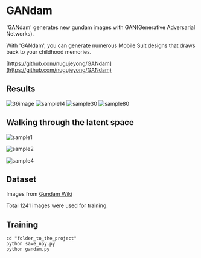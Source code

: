 # GANdam
'GANdam' generates new gundam images with GAN(Generative Adversarial Networks).

With 'GANdam', you can generate numerous Mobile Suit designs that draws back to your childhood memories.

[https://github.com/nugujeyong/GANdam](https://github.com/nugujeyong/GANdam)
## Results
![36image](https://user-images.githubusercontent.com/59949284/103440547-e7e97780-4c89-11eb-831a-55fa35f50024.png)
![sample14](https://user-images.githubusercontent.com/59949284/103458054-c4850200-4d47-11eb-8e5b-4c8d13cc3423.png)
![sample30](https://user-images.githubusercontent.com/59949284/103458055-c64ec580-4d47-11eb-980f-dd6bed7bea98.png)
![sample80](https://user-images.githubusercontent.com/59949284/103458057-c77ff280-4d47-11eb-8980-dc22f2775a6a.png)
## Walking through the latent space
![sample1](https://user-images.githubusercontent.com/59949284/103439926-a60a0280-4c84-11eb-8b5e-a14aa55ae2a8.gif)

![sample2](https://user-images.githubusercontent.com/59949284/103440005-74456b80-4c85-11eb-86f1-a929a65d5e82.gif)

![sample4](https://user-images.githubusercontent.com/59949284/103440274-5d077d80-4c87-11eb-94bc-033dd11dc030.gif)


## Dataset
Images from [Gundam Wiki](https://gundam.fandom.com/wiki/The_Gundam_Wiki)

Total 1241 images were used for training.

## Training
```
cd "folder_to_the_project"
python save_npy.py
python gandam.py
```



